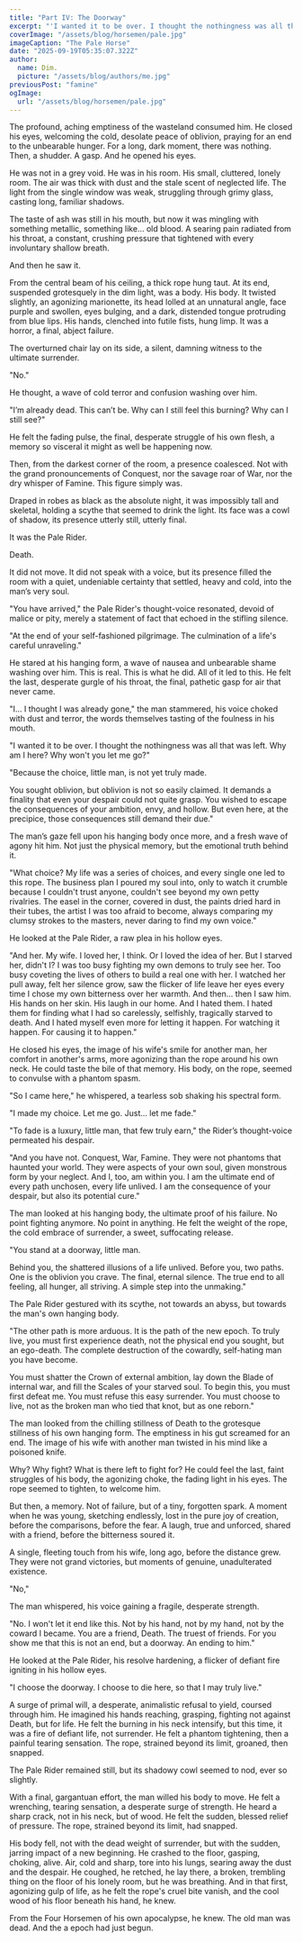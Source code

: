 ```yaml
---
title: "Part IV: The Doorway"
excerpt: "'I wanted it to be over. I thought the nothingness was all that was left. Why am I here? Why won't you let me go?'"
coverImage: "/assets/blog/horsemen/pale.jpg"
imageCaption: "The Pale Horse"
date: "2025-09-19T05:35:07.322Z"
author:
  name: Dim.
  picture: "/assets/blog/authors/me.jpg"
previousPost: "famine"
ogImage:
  url: "/assets/blog/horsemen/pale.jpg"
---
```


The profound, aching emptiness of the wasteland consumed him. He closed his eyes, welcoming the cold, desolate peace of oblivion, praying for an end to the unbearable hunger. For a long, dark moment, there was nothing. Then, a shudder. A gasp. And he opened his eyes.

He was not in a grey void. He was in his room. His small, cluttered, lonely room. The air was thick with dust and the stale scent of neglected life. The light from the single window was weak, struggling through grimy glass, casting long, familiar shadows. 

The taste of ash was still in his mouth, but now it was mingling with something metallic, something like… old blood. A searing pain radiated from his throat, a constant, crushing pressure that tightened with every involuntary shallow breath.

And then he saw it.

From the central beam of his ceiling, a thick rope hung taut. At its end, suspended grotesquely in the dim light, was a body. His body. It twisted slightly, an agonizing marionette, its head lolled at an unnatural angle, face purple and swollen, eyes bulging, and a dark, distended tongue protruding from blue lips. His hands, clenched into futile fists, hung limp. It was a horror, a final, abject failure. 

The overturned chair lay on its side, a silent, damning witness to the ultimate surrender. 

"No." 

He thought, a wave of cold terror and confusion washing over him. 

"I’m already dead. This can’t be. Why can I still feel this burning? Why can I still see?"

He felt the fading pulse, the final, desperate struggle of his own flesh, a memory so visceral it might as well be happening now.

Then, from the darkest corner of the room, a presence coalesced. Not with the grand pronouncements of Conquest, nor the savage roar of War, nor the dry whisper of Famine. This figure simply was. 

Draped in robes as black as the absolute night, it was impossibly tall and skeletal, holding a scythe that seemed to drink the light. Its face was a cowl of shadow, its presence utterly still, utterly final. 

It was the Pale Rider. 

Death.

It did not move. It did not speak with a voice, but its presence filled the room with a quiet, undeniable certainty that settled, heavy and cold, into the man’s very soul.

"You have arrived," the Pale Rider's thought-voice resonated, devoid of malice or pity, merely a statement of fact that echoed in the stifling silence. 

"At the end of your self-fashioned pilgrimage. The culmination of a life's careful unraveling."

He stared at his hanging form, a wave of nausea and unbearable shame washing over him. This is real. This is what he did. All of it led to this. He felt the last, desperate gurgle of his throat, the final, pathetic gasp for air that never came.

"I... I thought I was already gone," the man stammered, his voice choked with dust and terror, the words themselves tasting of the foulness in his mouth. 

"I wanted it to be over. I thought the nothingness was all that was left. Why am I here? Why won't you let me go?"

"Because the choice, little man, is not yet truly made.

You sought oblivion, but oblivion is not so easily claimed. It demands a finality that even your despair could not quite grasp. You wished to escape the consequences of your ambition, envy, and hollow. But even here, at the precipice, those consequences still demand their due."

The man’s gaze fell upon his hanging body once more, and a fresh wave of agony hit him. Not just the physical memory, but the emotional truth behind it. 

"What choice? My life was a series of choices, and every single one led to this rope. The business plan I poured my soul into, only to watch it crumble because I couldn't trust anyone, couldn't see beyond my own petty rivalries. The easel in the corner, covered in dust, the paints dried hard in their tubes, the artist I was too afraid to become, always comparing my clumsy strokes to the masters, never daring to find my own voice."

He looked at the Pale Rider, a raw plea in his hollow eyes. 

"And her. My wife. I loved her, I think. Or I loved the idea of her. But I starved her, didn't I? I was too busy fighting my own demons to truly see her. Too busy coveting the lives of others to build a real one with her. I watched her pull away, felt her silence grow, saw the flicker of life leave her eyes every time I chose my own bitterness over her warmth. And then... then I saw him. His hands on her skin. His laugh in our home. And I hated them. I hated them for finding what I had so carelessly, selfishly, tragically starved to death. And I hated myself even more for letting it happen. For watching it happen. For causing it to happen."

He closed his eyes, the image of his wife's smile for another man, her comfort in another's arms, more agonizing than the rope around his own neck. He could taste the bile of that memory. His body, on the rope, seemed to convulse with a phantom spasm.

"So I came here," he whispered, a tearless sob shaking his spectral form. 

"I made my choice. Let me go. Just… let me fade."

"To fade is a luxury, little man, that few truly earn," the Rider’s thought-voice permeated his despair. 

"And you have not. Conquest, War, Famine. They were not phantoms that haunted your world. They were aspects of your own soul, given monstrous form by your neglect. And I, too, am within you. I am the ultimate end of every path unchosen, every life unlived. I am the consequence of your despair, but also its potential cure."

The man looked at his hanging body, the ultimate proof of his failure. No point fighting anymore. No point in anything. He felt the weight of the rope, the cold embrace of surrender, a sweet, suffocating release.

"You stand at a doorway, little man.

Behind you, the shattered illusions of a life unlived. Before you, two paths. One is the oblivion you crave. The final, eternal silence. The true end to all feeling, all hunger, all striving. A simple step into the unmaking."

The Pale Rider gestured with its scythe, not towards an abyss, but towards the man's own hanging body.

"The other path is more arduous. It is the path of the new epoch. To truly live, you must first experience death, not the physical end you sought, but an ego-death. The complete destruction of the cowardly, self-hating man you have become. 

You must shatter the Crown of external ambition, lay down the Blade of internal war, and fill the Scales of your starved soul. To begin this, you must first defeat me. You must refuse this easy surrender. You must choose to live, not as the broken man who tied that knot, but as one reborn."

The man looked from the chilling stillness of Death to the grotesque stillness of his own hanging form. The emptiness in his gut screamed for an end. The image of his wife with another man twisted in his mind like a poisoned knife. 

Why? Why fight? What is there left to fight for? He could feel the last, faint struggles of his body, the agonizing choke, the fading light in his eyes. The rope seemed to tighten, to welcome him.

But then, a memory. Not of failure, but of a tiny, forgotten spark. A moment when he was young, sketching endlessly, lost in the pure joy of creation, before the comparisons, before the fear. A laugh, true and unforced, shared with a friend, before the bitterness soured it. 

A single, fleeting touch from his wife, long ago, before the distance grew. They were not grand victories, but moments of genuine, unadulterated existence.

"No," 

The man whispered, his voice gaining a fragile, desperate strength. 

"No. I won't let it end like this. Not by his hand, not by my hand, not by the coward I became. You are a friend, Death. The truest of friends. For you show me that this is not an end, but a doorway. An ending to him." 

He looked at the Pale Rider, his resolve hardening, a flicker of defiant fire igniting in his hollow eyes. 

"I choose the doorway. I choose to die here, so that I may truly live." 

A surge of primal will, a desperate, animalistic refusal to yield, coursed through him. He imagined his hands reaching, grasping, fighting not against Death, but for life. He felt the burning in his neck intensify, but this time, it was a fire of defiant life, not surrender. He felt a phantom tightening, then a painful tearing sensation. The rope, strained beyond its limit, groaned, then snapped.

The Pale Rider remained still, but its shadowy cowl seemed to nod, ever so slightly.

With a final, gargantuan effort, the man willed his body to move. He felt a wrenching, tearing sensation, a desperate surge of strength. He heard a sharp crack, not in his neck, but of wood. He felt the sudden, blessed relief of pressure. The rope, strained beyond its limit, had snapped. 

His body fell, not with the dead weight of surrender, but with the sudden, jarring impact of a new beginning. He crashed to the floor, gasping, choking, alive. Air, cold and sharp, tore into his lungs, searing away the dust and the despair. He coughed, he retched, he lay there, a broken, trembling thing on the floor of his lonely room, but he was breathing. And in that first, agonizing gulp of life, as he felt the rope's cruel bite vanish, and the cool wood of his floor beneath his hand, he knew. 

From the Four Horsemen of his own apocalypse, he knew. The old man was dead. And the a epoch had just begun.